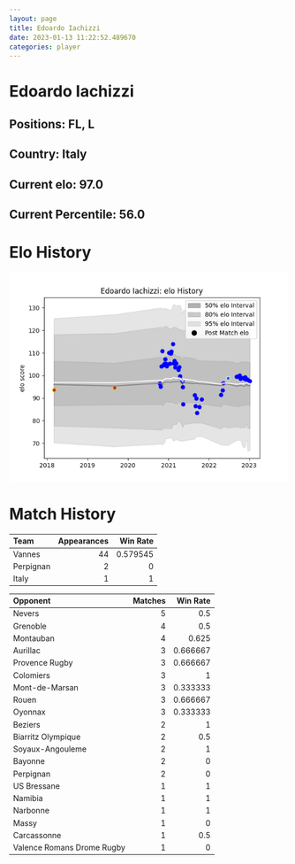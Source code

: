 ```yaml
---  
layout: page  
title: Edoardo Iachizzi  
date: 2023-01-13 11:22:52.489670  
categories: player  
---
```

# Edoardo Iachizzi

## Positions: FL, L

## Country: Italy

## Current elo: 97.0

## Current Percentile: 56.0

# Elo History


![elo history](history_EdoardoIachizzi.png)
# Match History


| Team      |   Appearances |   Win Rate |
|:----------|--------------:|-----------:|
| Vannes    |            44 |   0.579545 |
| Perpignan |             2 |   0        |
| Italy     |             1 |   1        |

| Opponent                   |   Matches |   Win Rate |
|:---------------------------|----------:|-----------:|
| Nevers                     |         5 |   0.5      |
| Grenoble                   |         4 |   0.5      |
| Montauban                  |         4 |   0.625    |
| Aurillac                   |         3 |   0.666667 |
| Provence Rugby             |         3 |   0.666667 |
| Colomiers                  |         3 |   1        |
| Mont-de-Marsan             |         3 |   0.333333 |
| Rouen                      |         3 |   0.666667 |
| Oyonnax                    |         3 |   0.333333 |
| Beziers                    |         2 |   1        |
| Biarritz Olympique         |         2 |   0.5      |
| Soyaux-Angouleme           |         2 |   1        |
| Bayonne                    |         2 |   0        |
| Perpignan                  |         2 |   0        |
| US Bressane                |         1 |   1        |
| Namibia                    |         1 |   1        |
| Narbonne                   |         1 |   1        |
| Massy                      |         1 |   0        |
| Carcassonne                |         1 |   0.5      |
| Valence Romans Drome Rugby |         1 |   0        |
